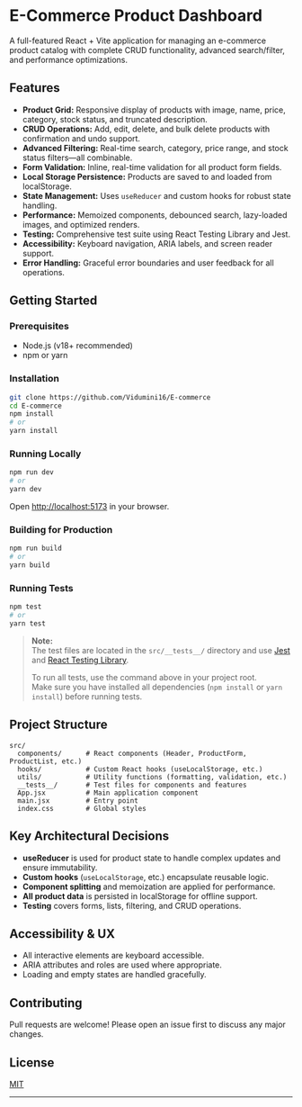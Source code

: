 # E-Commerce Product Dashboard

A full-featured React + Vite application for managing an e-commerce product catalog with complete CRUD functionality, advanced search/filter, and performance optimizations.

## Features

- **Product Grid:** Responsive display of products with image, name, price, category, stock status, and truncated description.
- **CRUD Operations:** Add, edit, delete, and bulk delete products with confirmation and undo support.
- **Advanced Filtering:** Real-time search, category, price range, and stock status filters—all combinable.
- **Form Validation:** Inline, real-time validation for all product form fields.
- **Local Storage Persistence:** Products are saved to and loaded from localStorage.
- **State Management:** Uses `useReducer` and custom hooks for robust state handling.
- **Performance:** Memoized components, debounced search, lazy-loaded images, and optimized renders.
- **Testing:** Comprehensive test suite using React Testing Library and Jest.
- **Accessibility:** Keyboard navigation, ARIA labels, and screen reader support.
- **Error Handling:** Graceful error boundaries and user feedback for all operations.

## Getting Started

### Prerequisites

- Node.js (v18+ recommended)
- npm or yarn

### Installation

```sh
git clone https://github.com/Vidumini16/E-commerce
cd E-commerce
npm install
# or
yarn install
```

### Running Locally

```sh
npm run dev
# or
yarn dev
```

Open [http://localhost:5173](http://localhost:5173) in your browser.

### Building for Production

```sh
npm run build
# or
yarn build
```

### Running Tests

```sh
npm test
# or
yarn test
```

> **Note:**  
> The test files are located in the `src/__tests__/` directory and use [Jest](https://jestjs.io/) and [React Testing Library](https://testing-library.com/docs/react-testing-library/intro/).
>
> To run all tests, use the command above in your project root.  
> Make sure you have installed all dependencies (`npm install` or `yarn install`) before running tests.

## Project Structure

```
src/
  components/      # React components (Header, ProductForm, ProductList, etc.)
  hooks/           # Custom React hooks (useLocalStorage, etc.)
  utils/           # Utility functions (formatting, validation, etc.)
  __tests__/       # Test files for components and features
  App.jsx          # Main application component
  main.jsx         # Entry point
  index.css        # Global styles
```

## Key Architectural Decisions

- **useReducer** is used for product state to handle complex updates and ensure immutability.
- **Custom hooks** (`useLocalStorage`, etc.) encapsulate reusable logic.
- **Component splitting** and memoization are applied for performance.
- **All product data** is persisted in localStorage for offline support.
- **Testing** covers forms, lists, filtering, and CRUD operations.

## Accessibility & UX

- All interactive elements are keyboard accessible.
- ARIA attributes and roles are used where appropriate.
- Loading and empty states are handled gracefully.

## Contributing

Pull requests are welcome! Please open an issue first to discuss any major changes.

## License

[MIT](LICENSE)

---
